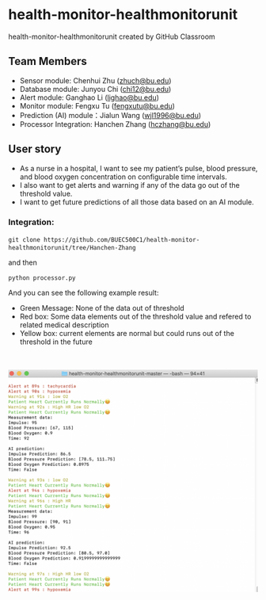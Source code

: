 # health-monitor-healthmonitorunit
health-monitor-healthmonitorunit created by GitHub Classroom

## Team Members
- Sensor module: Chenhui Zhu (zhuch@bu.edu)
- Database module: Junyou Chi (chi12@bu.edu)
- Alert module: Ganghao Li (lighao@bu.edu)
- Monitor module: Fengxu Tu (fengxutu@bu.edu)
- Prediction (AI) module：Jialun Wang (wjl1996@bu.edu)
- Processor Integration: Hanchen Zhang (hczhang@bu.edu)

## User story
- As a nurse in a hospital, I want to see my patient’s pulse, blood pressure, and blood oxygen concentration on configurable time intervals.
- I also want to get alerts and warning if any of the data go out of the threshold value.
- I want to get future predictions of all those data based on an AI module.

### Integration:
```
git clone https://github.com/BUEC500C1/health-monitor-healthmonitorunit/tree/Hanchen-Zhang
```
and then 
```
python processor.py
```
And you can see the following example result: <br/>
- Green Message: None of the data out of threshold <br/>
- Red box: Some data elements out of the threshold value and refered to related medical description <br/>
- Yellow box: current elements are normal but could runs out of the threshold in the future <br/><br/><br/>

![](./healthMonitorDemo.png)

